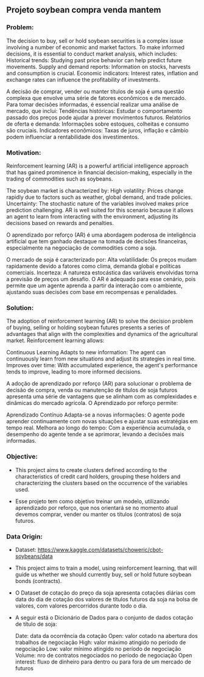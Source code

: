 ## Projeto soybean compra venda mantem

### Problem:
The decision to buy, sell or hold soybean securities is a complex issue involving a number of economic and market factors. To make informed decisions, it is essential to conduct market analysis, which includes:
Historical trends: Studying past price behavior can help predict future movements.
Supply and demand reports: Information on stocks, harvests and consumption is crucial.
Economic indicators: Interest rates, inflation and exchange rates can influence the profitability of investments.

A decisão de comprar, vender ou manter títulos de soja é uma questão complexa que envolve uma série de fatores econômicos e de mercado. Para tomar decisões informadas, é essencial realizar uma análise de mercado, que inclui:
Tendências históricas: Estudar o comportamento passado dos preços pode ajudar a prever movimentos futuros.
Relatórios de oferta e demanda: Informações sobre estoques, colheitas e consumo são cruciais.
Indicadores econômicos: Taxas de juros, inflação e câmbio podem influenciar a rentabilidade dos investimentos.

### Motivation:
Reinforcement learning (AR) is a powerful artificial intelligence approach that has gained prominence in financial decision-making, especially in the trading of commodities such as soybeans. 

The soybean market is characterized by:
High volatility: Prices change rapidly due to factors such as weather, global demand, and trade policies.
Uncertainty: The stochastic nature of the variables involved makes price prediction challenging.
AR is well suited for this scenario because it allows an agent to learn from interacting with the environment, adjusting its decisions based on rewards and penalties.

O aprendizado por reforço (AR) é uma abordagem poderosa de inteligência artificial que tem ganhado destaque na tomada de decisões financeiras, especialmente na negociação de commodities como a soja. 

O mercado de soja é caracterizado por:
Alta volatilidade: Os preços mudam rapidamente devido a fatores como clima, demanda global e políticas comerciais.
Incerteza: A natureza estocástica das variáveis envolvidas torna a previsão de preços um desafio.
O AR é adequado para esse cenário, pois permite que um agente aprenda a partir da interação com o ambiente, ajustando suas decisões com base em recompensas e penalidades.

### Solution:
The adoption of reinforcement learning (AR) to solve the decision problem of buying, selling or holding soybean futures presents a series of advantages that align with the complexities and dynamics of the agricultural market. Reinforcement learning allows:

Continuous Learning
Adapts to new information: The agent can continuously learn from new situations and adjust its strategies in real time.
Improves over time: With accumulated experience, the agent's performance tends to improve, leading to more informed decisions.

A adoção de aprendizado por reforço (AR) para solucionar o problema de decisão de compra, venda ou manutenção de títulos de soja futuros apresenta uma série de vantagens que se alinham com as complexidades e dinâmicas do mercado agrícola. O Aprendizado por reforço permite:

Aprendizado Contínuo
    Adapta-se a novas informações: O agente pode aprender continuamente com novas situações e ajustar suas estratégias em tempo real.
    Melhora ao longo do tempo: Com a experiência acumulada, o desempenho do agente tende a se aprimorar, levando a decisões mais informadas.

### Objective:
- This project aims to create clusters defined according to the characteristics of credit card holders, grouping these holders and characterizing the clusters based on the occurrence of the variables used.

- Esse projeto tem como objetivo treinar um modelo, utilizando aprendizado por reforço, que nos orientará se no momento atual devemos comprar, vender ou manter os títulos (contratos) de soja futuros.

### Data Origin:
- Dataset: https://www.kaggle.com/datasets/choweric/cbot-soybeans/data

- This project aims to train a model, using reinforcement learning, that will guide us whether we should currently buy, sell or hold future soybean bonds (contracts).

- O Dataset de cotação do preço da soja apresenta cotações diárias com data do dia de cotação dos valores de títulos futuros da soja na bolsa de valores, com valores percorridos durante todo o dia.

- A seguir está o Dicionário de Dados para o conjunto de dados cotação de título de soja:

    Date: data da ocorrência da cotação
    Open: valor cotado na abertura dos trabalhos de negociação
    High: valor máximo atingido no período de negociação
    Low:  valor mínimo atingido no período de negociação
    Volume: nro de contratos negociados no período de negociação
    Open interest: fluxo de dinheiro para dentro ou para fora de um mercado de futuros
